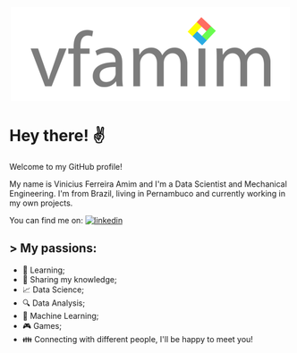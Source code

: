 <p align = 'center'><img src="https://github.com/vfamim/vfamim/blob/main/img/vfamim_github.png?raw=true" style="zoom:100%;" /> </p>

# Hey there! :v:

Welcome to my GitHub profile! 

My name is Vinicius Ferreira Amim and I'm a Data Scientist and Mechanical Engineering. I'm from Brazil, living in Pernambuco and currently working in my own projects. 

You can find me on:
[![linkedin](https://img.shields.io/badge/-LinkedIn%20vfamim-blue)](https://www.linkedin.com/in/vinicius-ferreira-amim-24275750/)


## > My passions:

* :book: Learning;
* :pencil: Sharing my knowledge;
* :chart_with_upwards_trend: Data Science;
* :mag: Data Analysis;
* :crystal_ball: Machine Learning;
* :video_game: Games;
* :family: Connecting with different people, I'll be happy to meet you!

